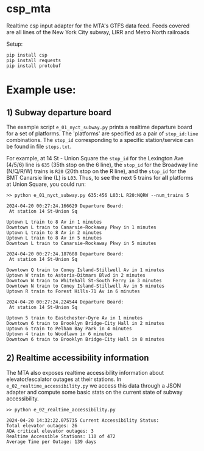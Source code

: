 # csp_mta
Realtime csp input adapter for the MTA's GTFS data feed. Feeds covered are all lines of the New York City subway, LIRR and Metro North railroads

Setup:

```
pip install csp
pip install requests
pip install protobuf
```

# Example use:

## 1) Subway departure board

The example script `e_01_nyct_subway.py` prints a realtime departure board for a set of platforms. The 'platforms' are specified as a pair of `stop_id:line` combinations. The `stop_id` corresponding to a specific station/service can be found in file `stops.txt`.

For example, at 14 St - Union Square the `stop_id` for the Lexington Ave (4/5/6) line is `635` (35th stop on the 6 line), the `stop_id` for the Broadway line (N/Q/R/W) trains is `R20` (20th stop on the R line), and the `stop_id` for the BMT Canarsie line (L) is `L03`. Thus, to see the next 5 trains for **all** platforms at Union Square, you could run:
```
>> python e_01_nyct_subway.py 635:456 L03:L R20:NQRW --num_trains 5

2024-04-20 00:27:24.166629 Departure Board:
 At station 14 St-Union Sq

Uptown L train to 8 Av in 1 minutes
Downtown L train to Canarsie-Rockaway Pkwy in 1 minutes
Uptown L train to 8 Av in 2 minutes
Uptown L train to 8 Av in 5 minutes
Downtown L train to Canarsie-Rockaway Pkwy in 5 minutes

2024-04-20 00:27:24.187608 Departure Board:
 At station 14 St-Union Sq

Downtown Q train to Coney Island-Stillwell Av in 1 minutes
Uptown W train to Astoria-Ditmars Blvd in 2 minutes
Downtown W train to Whitehall St-South Ferry in 3 minutes
Downtown N train to Coney Island-Stillwell Av in 5 minutes
Uptown R train to Forest Hills-71 Av in 6 minutes

2024-04-20 00:27:24.224544 Departure Board:
 At station 14 St-Union Sq

Uptown 5 train to Eastchester-Dyre Av in 1 minutes
Downtown 6 train to Brooklyn Bridge-City Hall in 2 minutes
Uptown 6 train to Pelham Bay Park in 4 minutes
Uptown 4 train to Woodlawn in 6 minutes
Downtown 6 train to Brooklyn Bridge-City Hall in 8 minutes
```

## 2) Realtime accessibility information

The MTA also exposes realtime accessibility information about elevator/escalator outages at their stations. In `e_02_realtime_accessibility.py` we access this data through a JSON adapter and compute some basic stats on the current state of subway accessibility. 

```
>> python e_02_realtime_accessibility.py

2024-04-20 14:32:22.075735 Current Accessibility Status:
Total elevator outages: 26
ADA critical elevator outages: 3
Realtime Accessible Stations: 110 of 472
Average Time per Outage: 139 days
```

